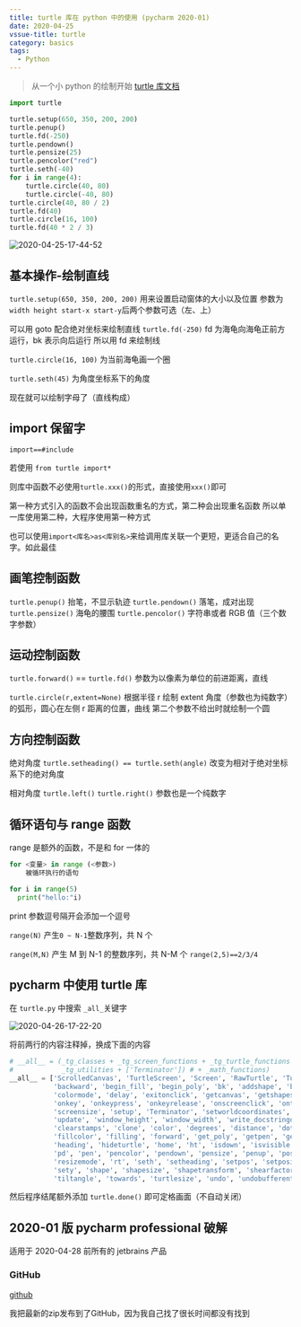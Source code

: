 ```yaml
---
title: turtle 库在 python 中的使用 (pycharm 2020-01)
date: 2020-04-25
vssue-title: turtle
category: basics
tags:
  - Python
---
```


>从一个小 python 的绘制开始 [turtle 库文档](https://docs.python.org/zh-cn/3/library/turtle.html#special-turtle-methods)
<!-- more -->
```py
import turtle

turtle.setup(650, 350, 200, 200)
turtle.penup()
turtle.fd(-250)
turtle.pendown()
turtle.pensize(25)
turtle.pencolor("red")
turtle.seth(-40)
for i in range(4):
    turtle.circle(40, 80)
    turtle.circle(-40, 80)
turtle.circle(40, 80 / 2)
turtle.fd(40)
turtle.circle(16, 100)
turtle.fd(40 * 2 / 3)
```

![2020-04-25-17-44-52](https://raw.githubusercontent.com/fengwei2002/Pictures_02/master/img/2020-04-25-17-44-52.png)

## 基本操作-绘制直线

`turtle.setup(650, 350, 200, 200)`
用来设置启动窗体的大小以及位置
参数为 `width height start-x start-y`后两个参数可选（左、上）
 
 可以用 goto 配合绝对坐标来绘制直线
`turtle.fd(-250)`
fd 为海龟向海龟正前方运行，bk 表示向后运行
所以用 fd 来绘制线

`turtle.circle(16, 100)`
为当前海龟画一个圈

`turtle.seth(45)`
为角度坐标系下的角度

现在就可以绘制字母了（直线构成）

## import 保留字

`import==#include`

若使用 `from turtle import*`

则库中函数不必使用`turtle.xxx()`的形式，直接使用`xxx()`即可

第一种方式引入的函数不会出现函数重名的方式，第二种会出现重名函数
所以单一库使用第二种，大程序使用第一种方式

也可以使用`import<库名>as<库别名>`来给调用库关联一个更短，更适合自己的名字。如此最佳

## 画笔控制函数

`turtle.penup()`
抬笔，不显示轨迹
`turtle.pendown()`
落笔，成对出现
`turtle.pensize()`
海龟的腰围
`turtle.pencolor()`
字符串或者 RGB 值（三个数字参数）

## 运动控制函数

`turtle.forward()` == `turtle.fd()`
参数为以像素为单位的前进距离，直线

`turtle.circle(r,extent=None)`
根据半径 r 绘制 extent 角度（参数也为纯数字）的弧形，圆心在左侧 r 距离的位置，曲线
第二个参数不给出时就绘制一个圆

## 方向控制函数

绝对角度
`turtle.setheading() == turtle.seth(angle)`
改变为相对于绝对坐标系下的绝对角度

相对角度
`turtle.left()`
`turtle.right()`
参数也是一个纯数字

## 循环语句与 range 函数

range 是额外的函数，不是和 for 一体的

```py
for <变量> in range (<参数>)
    被循环执行的语句
```

```py
for i in range(5)
  print("hello:"i) 
```
print 参数逗号隔开会添加一个逗号

`range(N)`
产生`0 ~ N-1`整数序列，共 N 个

`range(M,N)`
产生 M 到 N-1 的整数序列，共 N-M 个
`range(2,5)==2/3/4`

## pycharm 中使用 turtle 库

在 `turtle.py` 中搜索 `_all_`关键字

![2020-04-26-17-22-20](https://raw.githubusercontent.com/fengwei2002/Pictures_02/master/img/2020-04-26-17-22-20.png)

将前两行的内容注释掉，换成下面的内容

```py {1,2}
# __all__ = (_tg_classes + _tg_screen_functions + _tg_turtle_functions +
#            _tg_utilities + ['Terminator']) # + _math_functions)
__all__ = ['ScrolledCanvas', 'TurtleScreen', 'Screen', 'RawTurtle', 'Turtle', 'RawPen', 'Pen', 'Shape', 'Vec2D', 'back',
           'backward', 'begin_fill', 'begin_poly', 'bk', 'addshape', 'bgcolor', 'bgpic', 'bye', 'clearscreen',
           'colormode', 'delay', 'exitonclick', 'getcanvas', 'getshapes', 'listen', 'mainloop', 'mode', 'numinput',
           'onkey', 'onkeypress', 'onkeyrelease', 'onscreenclick', 'ontimer', 'register_shape', 'resetscreen',
           'screensize', 'setup', 'Terminator', 'setworldcoordinates', 'textinput', 'title', 'tracer', 'turtles',
           'update', 'window_height', 'window_width', 'write_docstringdict', 'done', 'circle', 'clear', 'clearstamp',
           'clearstamps', 'clone', 'color', 'degrees', 'distance', 'dot', 'down', 'end_fill', 'end_poly', 'fd',
           'fillcolor', 'filling', 'forward', 'get_poly', 'getpen', 'getscreen', 'get_shapepoly', 'getturtle', 'goto',
           'heading', 'hideturtle', 'home', 'ht', 'isdown', 'isvisible', 'left', 'lt', 'onclick', 'ondrag', 'onrelease',
           'pd', 'pen', 'pencolor', 'pendown', 'pensize', 'penup', 'pos', 'position', 'pu', 'radians', 'right', 'reset',
           'resizemode', 'rt', 'seth', 'setheading', 'setpos', 'setposition', 'settiltangle', 'setundobuffer', 'setx',
           'sety', 'shape', 'shapesize', 'shapetransform', 'shearfactor', 'showturtle', 'speed', 'st', 'stamp', 'tilt',
           'tiltangle', 'towards', 'turtlesize', 'undo', 'undobufferentries', 'up', 'width', 'write', 'xcor', 'ycor']
```

然后程序结尾额外添加 `turtle.done()` 即可定格画面（不自动关闭）

## 2020-01 版 pycharm professional 破解

适用于 2020-04-28 前所有的 jetbrains 产品

### GitHub

[github](https://github.com/fengwei2002/cheat-jetbrains)

我把最新的zip发布到了GitHub，因为我自己找了很长时间都没有找到

